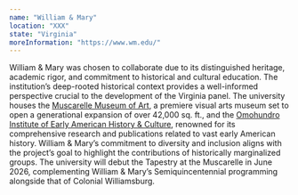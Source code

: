 ```yaml
---
name: "William & Mary"
location: "XXX"
state: "Virginia"
moreInformation: "https://www.wm.edu/"
---
```


William & Mary was chosen to collaborate due to its distinguished
heritage, academic rigor, and commitment to historical and cultural
education. The institution’s deep-rooted historical context provides a
well-informed perspective crucial to the development of the Virginia
panel. The university houses the [Muscarelle Museum of
Art](https://muscarelle.wm.edu/), a premiere visual arts museum set to
open a generational expansion of over 42,000 sq. ft., and the
[Omohundro Institute of Early American History &
Culture](https://oieahc.wm.edu/), renowned for its comprehensive
research and publications related to vast early American history.
William & Mary’s commitment to diversity and inclusion aligns with the
project’s goal to highlight the contributions of historically
marginalized groups. The university will debut the Tapestry at the
Muscarelle in June 2026, complementing William & Mary’s
Semiquincentennial programming alongside that of Colonial Williamsburg.
